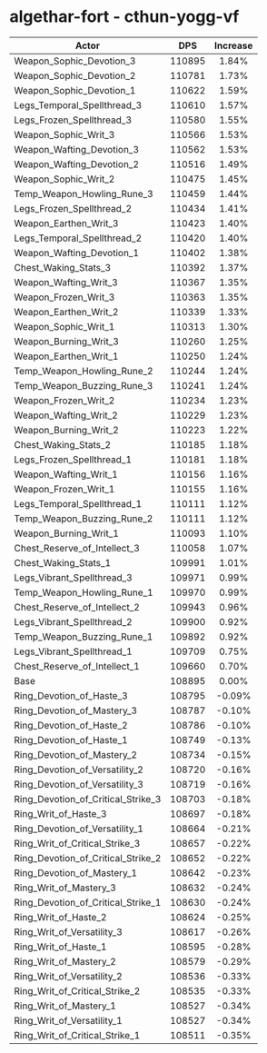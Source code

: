 # algethar-fort - cthun-yogg-vf
| Actor | DPS | Increase |
|---|:---:|:---:|
|Weapon_Sophic_Devotion_3|110895|1.84%|
|Weapon_Sophic_Devotion_2|110781|1.73%|
|Weapon_Sophic_Devotion_1|110622|1.59%|
|Legs_Temporal_Spellthread_3|110610|1.57%|
|Legs_Frozen_Spellthread_3|110580|1.55%|
|Weapon_Sophic_Writ_3|110566|1.53%|
|Weapon_Wafting_Devotion_3|110562|1.53%|
|Weapon_Wafting_Devotion_2|110516|1.49%|
|Weapon_Sophic_Writ_2|110475|1.45%|
|Temp_Weapon_Howling_Rune_3|110459|1.44%|
|Legs_Frozen_Spellthread_2|110434|1.41%|
|Weapon_Earthen_Writ_3|110423|1.40%|
|Legs_Temporal_Spellthread_2|110420|1.40%|
|Weapon_Wafting_Devotion_1|110402|1.38%|
|Chest_Waking_Stats_3|110392|1.37%|
|Weapon_Wafting_Writ_3|110367|1.35%|
|Weapon_Frozen_Writ_3|110363|1.35%|
|Weapon_Earthen_Writ_2|110339|1.33%|
|Weapon_Sophic_Writ_1|110313|1.30%|
|Weapon_Burning_Writ_3|110260|1.25%|
|Weapon_Earthen_Writ_1|110250|1.24%|
|Temp_Weapon_Howling_Rune_2|110244|1.24%|
|Temp_Weapon_Buzzing_Rune_3|110241|1.24%|
|Weapon_Frozen_Writ_2|110234|1.23%|
|Weapon_Wafting_Writ_2|110229|1.23%|
|Weapon_Burning_Writ_2|110223|1.22%|
|Chest_Waking_Stats_2|110185|1.18%|
|Legs_Frozen_Spellthread_1|110181|1.18%|
|Weapon_Wafting_Writ_1|110156|1.16%|
|Weapon_Frozen_Writ_1|110155|1.16%|
|Legs_Temporal_Spellthread_1|110111|1.12%|
|Temp_Weapon_Buzzing_Rune_2|110111|1.12%|
|Weapon_Burning_Writ_1|110093|1.10%|
|Chest_Reserve_of_Intellect_3|110058|1.07%|
|Chest_Waking_Stats_1|109991|1.01%|
|Legs_Vibrant_Spellthread_3|109971|0.99%|
|Temp_Weapon_Howling_Rune_1|109970|0.99%|
|Chest_Reserve_of_Intellect_2|109943|0.96%|
|Legs_Vibrant_Spellthread_2|109900|0.92%|
|Temp_Weapon_Buzzing_Rune_1|109892|0.92%|
|Legs_Vibrant_Spellthread_1|109709|0.75%|
|Chest_Reserve_of_Intellect_1|109660|0.70%|
|Base|108895|0.00%|
|Ring_Devotion_of_Haste_3|108795|-0.09%|
|Ring_Devotion_of_Mastery_3|108787|-0.10%|
|Ring_Devotion_of_Haste_2|108786|-0.10%|
|Ring_Devotion_of_Haste_1|108749|-0.13%|
|Ring_Devotion_of_Mastery_2|108734|-0.15%|
|Ring_Devotion_of_Versatility_2|108720|-0.16%|
|Ring_Devotion_of_Versatility_3|108719|-0.16%|
|Ring_Devotion_of_Critical_Strike_3|108703|-0.18%|
|Ring_Writ_of_Haste_3|108697|-0.18%|
|Ring_Devotion_of_Versatility_1|108664|-0.21%|
|Ring_Writ_of_Critical_Strike_3|108657|-0.22%|
|Ring_Devotion_of_Critical_Strike_2|108652|-0.22%|
|Ring_Devotion_of_Mastery_1|108642|-0.23%|
|Ring_Writ_of_Mastery_3|108632|-0.24%|
|Ring_Devotion_of_Critical_Strike_1|108630|-0.24%|
|Ring_Writ_of_Haste_2|108624|-0.25%|
|Ring_Writ_of_Versatility_3|108617|-0.26%|
|Ring_Writ_of_Haste_1|108595|-0.28%|
|Ring_Writ_of_Mastery_2|108579|-0.29%|
|Ring_Writ_of_Versatility_2|108536|-0.33%|
|Ring_Writ_of_Critical_Strike_2|108535|-0.33%|
|Ring_Writ_of_Mastery_1|108527|-0.34%|
|Ring_Writ_of_Versatility_1|108527|-0.34%|
|Ring_Writ_of_Critical_Strike_1|108511|-0.35%|

